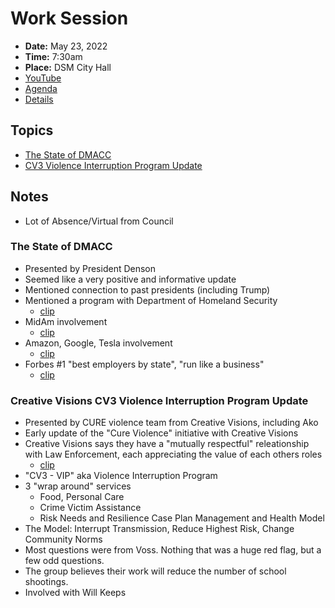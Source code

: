 # Work Session

- **Date:** May 23, 2022
- **Time:** 7:30am
- **Place:** DSM City Hall
- [YouTube](https://youtu.be/YGFtjxbXG4o)
- [Agenda](https://councildocs.dsm.city/agendas/2022/20220523CouncilWorkSession.pdf?pdf=Agenda&t=1653013222651)
- [Details](https://www.dsm.city/citycouncil_detail_T60_R2033.php)

## Topics

- [The State of DMACC](https://www.dsm.city/document_center/City%20Clerk/Work%20Sessions/2022/DMACC%20-%2005-23-2022%20(002).pdf?pdf=The%20State%20of%20DMACC&t=1653158921237)
- [CV3 Violence Interruption Program Update](https://www.dsm.city/document_center/City%20Clerk/Work%20Sessions/2022/05.23.22%20CV3%20Final%20Presentation%20CC.pdf?pdf=CV3%20Violence%20Interruption%20Program%20Update&t=1653158921237)

## Notes

- Lot of Absence/Virtual from Council

### The State of DMACC

- Presented by President Denson
- Seemed like a very positive and informative update
- Mentioned connection to past presidents (including Trump)
- Mentioned a program with Department of Homeland Security
    - [clip](https://youtu.be/YGFtjxbXG4o?t=631)
- MidAm involvement
    - [clip](https://youtu.be/YGFtjxbXG4o?t=821)
- Amazon, Google, Tesla involvement
    - [clip](https://youtu.be/YGFtjxbXG4o?t=961)
- Forbes #1 "best employers by state", "run like a business"
    - [clip](https://youtu.be/YGFtjxbXG4o?t=1049)

### Creative Visions CV3 Violence Interruption Program Update

- Presented by CURE violence team from Creative Visions, including Ako
- Early update of the "Cure Violence" initiative with Creative Visions
- Creative Visions says they have a "mutually respectful" releationship with Law Enforcement, each appreciating the value of each others roles
    - [clip](https://youtu.be/YGFtjxbXG4o?t=1589)
- "CV3 - VIP" aka Violence Interruption Program
- 3 "wrap around" services
    - Food, Personal Care
    - Crime Victim Assistance
    - Risk Needs and Resilience Case Plan Management and Health Model
 - The Model: Interrupt Transmission, Reduce Highest Risk, Change Community Norms
 - Most questions were from Voss. Nothing that was a huge red flag, but a few odd questions.
 - The group believes their work will reduce the number of school shootings.
 - Involved with Will Keeps
